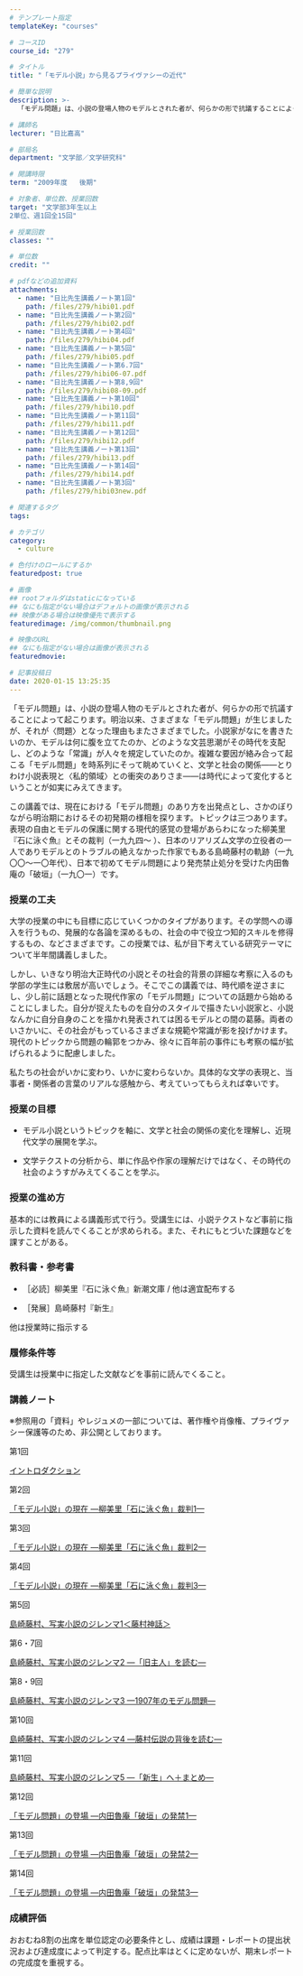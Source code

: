 ```yaml
---
# テンプレート指定
templateKey: "courses"

# コースID
course_id: "279"

# タイトル
title: "「モデル小説」から見るプライヴァシーの近代"

# 簡単な説明
description: >-
  「モデル問題」は、小説の登場人物のモデルとされた者が、何らかの形で抗議することによって起こります。明治以来、さまざまな「モデル問題」が生じましたが、それが〈問題〉となった理由もまたさまざまでした。小説...

# 講師名
lecturer: "日比嘉高"

# 部局名
department: "文学部／文学研究科"

# 開講時限
term: "2009年度	後期"

# 対象者、単位数、授業回数
target: "文学部3年生以上
2単位、週1回全15回"

# 授業回数
classes: ""

# 単位数
credit: ""

# pdfなどの追加資料
attachments: 
  - name: "日比先生講義ノート第1回" 
    path: /files/279/hibi01.pdf
  - name: "日比先生講義ノート第2回" 
    path: /files/279/hibi02.pdf
  - name: "日比先生講義ノート第4回" 
    path: /files/279/hibi04.pdf
  - name: "日比先生講義ノート第5回" 
    path: /files/279/hibi05.pdf
  - name: "日比先生講義ノート第6.7回" 
    path: /files/279/hibi06-07.pdf
  - name: "日比先生講義ノート第8,9回" 
    path: /files/279/hibi08-09.pdf
  - name: "日比先生講義ノート第10回" 
    path: /files/279/hibi10.pdf
  - name: "日比先生講義ノート第11回" 
    path: /files/279/hibi11.pdf
  - name: "日比先生講義ノート第12回" 
    path: /files/279/hibi12.pdf
  - name: "日比先生講義ノート第13回" 
    path: /files/279/hibi13.pdf
  - name: "日比先生講義ノート第14回" 
    path: /files/279/hibi14.pdf
  - name: "日比先生講義ノート第3回" 
    path: /files/279/hibi03new.pdf

# 関連するタグ
tags:

# カテゴリ
category:
  - culture

# 色付けのロールにするか
featuredpost: true

# 画像
## rootフォルダはstaticになっている
## なにも指定がない場合はデフォルトの画像が表示される
## 映像がある場合は映像優先で表示する
featuredimage: /img/common/thumbnail.png

# 映像のURL
## なにも指定がない場合は画像が表示される
featuredmovie: 

# 記事投稿日
date: 2020-01-15 13:25:35
---
```


「モデル問題」は、小説の登場人物のモデルとされた者が、何らかの形で抗議することによって起こります。明治以来、さまざまな「モデル問題」が生じましたが、それが〈問題〉となった理由もまたさまざまでした。小説家がなにを書きたいのか、モデルは何に腹を立てたのか、どのような文芸思潮がその時代を支配し、どのような「常識」が人々を規定していたのか。複雑な要因が絡み合って起こる「モデル問題」を時系列にそって眺めていくと、文学と社会の関係——とりわけ小説表現と〈私的領域〉との衝突のありさま——は時代によって変化するということが如実にみえてきます。

この講義では、現在における「モデル問題」のあり方を出発点とし、さかのぼりながら明治期におけるその初発期の様相を探ります。トピックは三つあります。表現の自由とモデルの保護に関する現代的感覚の登場があらわになった柳美里『石に泳ぐ魚』とその裁判（一九九四〜 ）、日本のリアリズム文学の立役者の一人でありモデルとのトラブルの絶えなかった作家でもある島崎藤村の軌跡（一九〇〇〜一〇年代）、日本で初めてモデル問題により発売禁止処分を受けた内田魯庵の「破垣」（一九〇一）です。

### 授業の工夫


大学の授業の中にも目標に応じていくつかのタイプがあります。その学問への導入を行うもの、発展的な各論を深めるもの、社会の中で役立つ知的スキルを修得するもの、などさまざまです。この授業では、私が目下考えている研究テーマについて半年間講義しました。

しかし、いきなり明治大正時代の小説とその社会的背景の詳細な考察に入るのも学部の学生には敷居が高いでしょう。そこでこの講義では、時代順を逆さまにし、少し前に話題となった現代作家の「モデル問題」についての話題から始めることにしました。自分が捉えたものを自分のスタイルで描きたい小説家と、小説なんかに自分自身のことを描かれ発表されては困るモデルとの間の葛藤。両者のいさかいに、その社会がもっているさまざまな規範や常識が影を投げかけます。現代のトピックから問題の輪郭をつかみ、徐々に百年前の事件にも考察の幅が拡げられるように配慮しました。

私たちの社会がいかに変わり、いかに変わらないか。具体的な文学の表現と、当事者・関係者の言葉のリアルな感触から、考えていってもらえれば幸いです。


### 授業の目標



* モデル小説というトピックを軸に、文学と社会の関係の変化を理解し、近現代文学の展開を学ぶ。

* 文学テクストの分析から、単に作品や作家の理解だけではなく、その時代の社会のようすがみえてくることを学ぶ。


### 授業の進め方


基本的には教員による講義形式で行う。受講生には、小説テクストなど事前に指示した資料を読んでくることが求められる。また、それにもとづいた課題などを課すことがある。


### 教科書・参考書



* ［必読］柳美里『石に泳ぐ魚』新潮文庫 / 他は適宜配布する

* ［発展］島崎藤村『新生』

他は授業時に指示する


### 履修条件等


受講生は授業中に指定した文献などを事前に読んでくること。


### 講義ノート


※参照用の「資料」やレジュメの一部については、著作権や肖像権、プライヴァシー保護等のため、非公開としております。

第1回

[イントロダクション](/files/279/hibi01.pdf) 

第2回

[「モデル小説」の現在 —柳美里「石に泳ぐ魚」裁判1—](/files/279/hibi02.pdf) 

第3回

[「モデル小説」の現在 —柳美里「石に泳ぐ魚」裁判2—](/files/279/hibi03new.pdf) 

第4回

[「モデル小説」の現在 —柳美里「石に泳ぐ魚」裁判3—](/files/279/hibi04.pdf) 

第5回

[島崎藤村、写実小説のジレンマ1＜藤村神話＞](/files/279/hibi05.pdf) 

第6・7回

[島崎藤村、写実小説のジレンマ2 —「旧主人」を読む—](/files/279/hibi06-07.pdf) 

第8・9回

[島崎藤村、写実小説のジレンマ3 —1907年のモデル問題—](/files/279/hibi08-09.pdf) 

第10回

[島崎藤村、写実小説のジレンマ4 —藤村伝説の背後を読む—](/files/279/hibi10.pdf) 

第11回

[島崎藤村、写実小説のジレンマ5 —「新生」へ＋まとめ—](/files/279/hibi11.pdf) 

第12回

[「モデル問題」の登場 —内田魯庵「破垣」の発禁1—](/files/279/hibi12.pdf) 

第13回

[「モデル問題」の登場 —内田魯庵「破垣」の発禁2—](/files/279/hibi13.pdf) 

第14回

[「モデル問題」の登場 —内田魯庵「破垣」の発禁3—](/files/279/hibi14.pdf) 


### 成績評価


おおむね8割の出席を単位認定の必要条件とし、成績は課題・レポートの提出状況および達成度によって判定する。配点比率はとくに定めないが、期末レポートの完成度を重視する。
